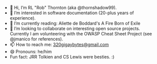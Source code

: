 - 👋 Hi, I’m RL "Rob" Thornton (aka @thornshadow99).
- 👀 I’m interested in software documentation (20-plus years of experience).
- 🌱 I’m currently reading: Aliette de Boddard's A Fire Born of Exile
- 💞️ I’m looking to collaborate on interesting open source projects. Currently I am volunteering with the OWASP Cheat Sheet Project (see @jmanico for references).
- 📫 How to reach me: 320gigaybytes@gmail.com
- 😄 Pronouns: he/him
- Fun fact: JRR Tolkien and CS Lewis were besties. :)

<!---
thornshadow99/thornshadow99 is a ✨ special ✨ repository because its `README.md` (this file) appears on your GitHub profile.
You can click the Preview link to take a look at your changes.
--->
